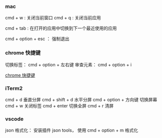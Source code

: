 ### mac
cmd + w : 关闭当前窗口
cmd + q : 关闭当前应用

cmd + tab : 在打开的应用中切换到下一个最近使用的应用

cmd + option + esc ： 强制退出

### chrome 快捷键
切换标签： cmd + option + 左右键
审查元素： cmd + option + i

[chrome 快捷键](https://github.com/CN-Chrome-DevTools/CN-Chrome-DevTools/blob/master/md/Reference/shortcuts.md)

### iTerm2
cmd + d                垂直分屏
cmd + shift + d        水平分屏
cmd + option + 方向键   切换屏幕
cmd + w                关闭标签
cmd + enter            切换全屏
cmd + r                清屏

### vscode
json 格式化： 安装插件 json tools， 使用 cmd + option + m 格式化